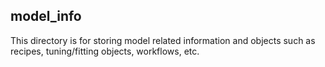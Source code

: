 ## model_info

This directory is for storing model related information and objects such as recipes, tuning/fitting objects, workflows, etc.

